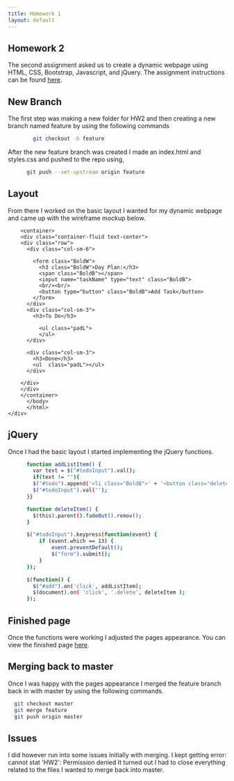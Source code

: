 ```yaml
---
title: Homework 1
layout: default
---
```

## Homework 2
The second assignment asked us to create a dynamic webpage using HTML, CSS, Bootstrap, Javascript, and jQuery.
The assignment instructions can be found [here](http://www.wou.edu/~morses/classes/cs46x/assignments/HW2.html).

## New Branch
The first step was making a new folder for HW2 and then creating a new branch named feature by using the following commands
```bash
        git checkout -b feature
```

After the new feature branch was created I made an index.html and styles.css and pushed to the repo using, </p>
```bash
      git push --set-upstream origin feature
```

## Layout
From there I worked on the basic layout I wanted for my dynamic webpage and came up with the wireframe mockup below.
    <div>
        <!DOCTYPE html>
            <html>
              <head>
                <title>To Do List</title>
                <link rel="stylesheet" href="../css/bootstrap.css">
                <link rel="stylesheet" href="../css/style.css">

        <container>
        <div class="container-fluid text-center">
        <div class="row">
          <div class="col-sm-6">

            <form class="BoldW">
              <h3 class="BoldW">Day Plan:</h3>
              <span class="BoldB"></span>
              <input name="taskName" type="text" class="BoldB">
              <br/><br/>
              <button type="button" class="BoldB">Add Task</button>
            </form>
          </div>
          <div class="col-sm-3">
            <h3>To Do</h3>

              <ul class="padL">
              </ul>
          </div>

          <div class="col-sm-3">
            <h3>Done</h3>
            <ul  class="padL"></ul>
          </div>

        </div>
        </div>
        </container>
          </body>
          </html>
    </div>


## jQuery
Once I had the basic layout I started implementing the jQuery functions.
```bash
      function addListItem() {
        var text = $("#todoInput").val();
        if(text != ""){
        $("#todo").append('<li class="BoldB">' + '<button class="delete">' + text +'</button></li>');
        $("#todoInput").val('');
      }}

      function deleteItem() {
        $(this).parent().fadeOut().remov();
      }

      $("#todoInput").keypress(function(event) {
          if (event.which == 13) {
              event.preventDefault();
              $("form").submit();
          }
      });

      $(function() {
        $("#add").on('click', addListItem);
        $(document).on( 'click', '.delete', deleteItem );
      });
```

## Finished page
Once the functions were working I adjusted the pages appearance.
You can view the finished page [here](HW2/index.html).

## Merging back to master
Once I was happy with the pages appearance I merged the feature branch back in with master by using the following commands.

```bash
  git checkout master
  git merge feature
  git push origin master
```

## Issues
I did however run into some issues initially with merging. I kept getting
error: cannot stat 'HW2': Permission denied
It turned out I had to close everything related to the
files I wanted to merge back into master.
